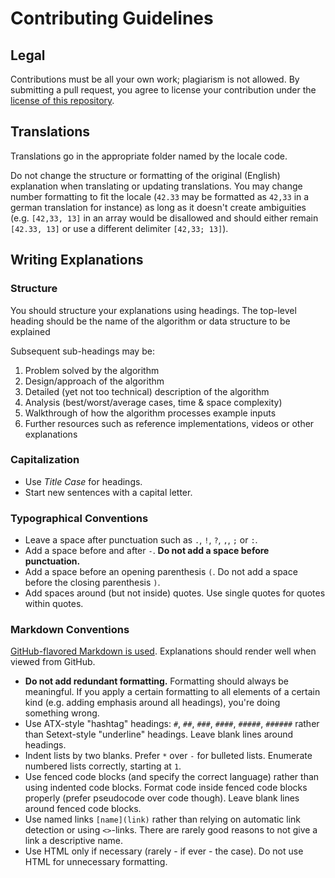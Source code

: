 # Contributing Guidelines

## Legal

Contributions must be all your own work; plagiarism is not allowed.
By submitting a pull request, you agree to license your contribution
under the [license of this repository](https://github.com/TheAlgorithms/Algorithms-Explanation/blob/master/LICENSE.md).

## Translations

Translations go in the appropriate folder named by the locale code.

Do not change the structure or formatting of the original (English) explanation when translating or updating translations.
You may change number formatting to fit the locale
(`42.33` may be formatted as `42,33` in a german translation for instance)
as long as it doesn't create ambiguities
(e.g. `[42,33, 13]` in an array would be disallowed and should either remain `[42.33, 13]` or use a different delimiter `[42,33; 13]`).

## Writing Explanations

### Structure

You should structure your explanations using headings.
The top-level heading should be the name of the algorithm or data structure to be explained

Subsequent sub-headings may be:

1. Problem solved by the algorithm
2. Design/approach of the algorithm
3. Detailed (yet not too technical) description of the algorithm
4. Analysis (best/worst/average cases, time & space complexity)
5. Walkthrough of how the algorithm processes example inputs
6. Further resources such as reference implementations, videos or other explanations

### Capitalization

* Use *Title Case* for headings.
* Start new sentences with a capital letter.

### Typographical Conventions

* Leave a space after punctuation such as `.`, `!`, `?`, `,`, `;` or `:`.
* Add a space before and after `-`. **Do not add a space before punctuation.**
* Add a space before an opening parenthesis `(`. Do not add a space before the closing parenthesis `)`.
* Add spaces around (but not inside) quotes. Use single quotes for quotes within quotes.

### Markdown Conventions

[GitHub-flavored Markdown is used](https://github.github.com/gfm/). Explanations should render well when viewed from GitHub.

* **Do not add redundant formatting.** Formatting should always be meaningful.
  If you apply a certain formatting to all elements of a certain kind (e.g. adding emphasis around all headings), you're doing something wrong.
* Use ATX-style "hashtag" headings: `#`, `##`, `###`, `####`, `#####`, `######` rather than Setext-style "underline" headings.
  Leave blank lines around headings.
* Indent lists by two blanks. Prefer `*` over `-` for bulleted lists. Enumerate numbered lists correctly, starting at `1`.
* Use fenced code blocks (and specify the correct language) rather than using indented code blocks.
  Format code inside fenced code blocks properly (prefer pseudocode over code though). Leave blank lines around fenced code blocks.
* Use named links `[name](link)` rather than relying on automatic link detection or using `<>`-links.
  There are rarely good reasons to not give a link a descriptive name.
* Use HTML only if necessary (rarely - if ever - the case). Do not use HTML for unnecessary formatting.

